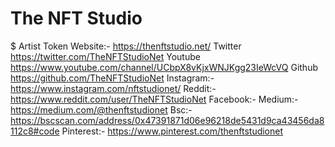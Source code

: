 # The NFT Studio #
$ Artist Token
Website:-
https://thenftstudio.net/
Twitter
https://twitter.com/TheNFTStudioNet
Youtube
https://www.youtube.com/channel/UCbpX8vKjxWNJKgg23IeWcVQ
Github
https://github.com/TheNFTStudioNet
Instagram:-
https://www.instagram.com/nftstudionet/
Reddit:- 
https://www.reddit.com/user/TheNFTStudioNet
Facebook:-
Medium:-
https://medium.com/@thenftstudionet
Bsc:-
https://bscscan.com/address/0x47391871d06e96218de5431d9ca43456da8112c8#code
Pinterest:-
https://www.pinterest.com/thenftstudionet
